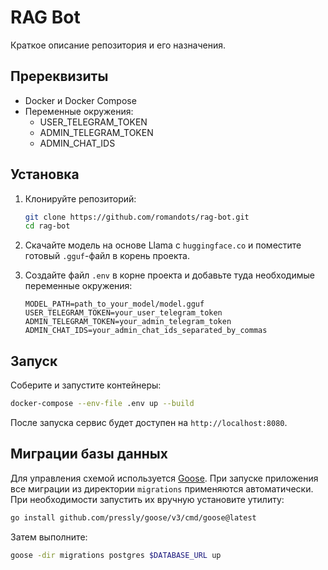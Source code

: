 # RAG Bot

Краткое описание репозитория и его назначения.

## Пререквизиты

- Docker и Docker Compose
- Переменные окружения:
  - USER_TELEGRAM_TOKEN
  - ADMIN_TELEGRAM_TOKEN
  - ADMIN_CHAT_IDS

## Установка

1. Клонируйте репозиторий:
   ```bash
   git clone https://github.com/romandots/rag-bot.git
   cd rag-bot
   ```
2. Скачайте модель на основе Llama c `huggingface.co` и поместите готовый `.gguf`-файл в корень проекта.

3. Создайте файл `.env` в корне проекта и добавьте туда необходимые переменные окружения:
   ```env
   MODEL_PATH=path_to_your_model/model.gguf
   USER_TELEGRAM_TOKEN=your_user_telegram_token
   ADMIN_TELEGRAM_TOKEN=your_admin_telegram_token
   ADMIN_CHAT_IDS=your_admin_chat_ids_separated_by_commas
   ```

## Запуск

Соберите и запустите контейнеры:
```bash
docker-compose --env-file .env up --build
```

После запуска сервис будет доступен на `http://localhost:8080`.

## Миграции базы данных

Для управления схемой используется [Goose](https://github.com/pressly/goose).
При запуске приложения все миграции из директории `migrations` применяются автоматически.
При необходимости запустить их вручную установите утилиту:

```bash
go install github.com/pressly/goose/v3/cmd/goose@latest
```

Затем выполните:

```bash
goose -dir migrations postgres $DATABASE_URL up
```

